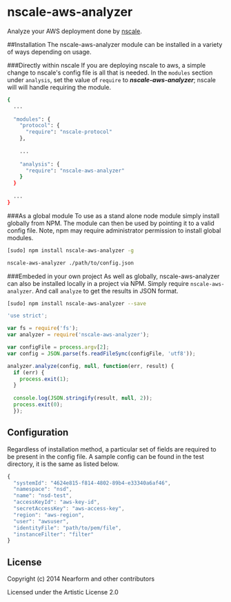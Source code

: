 nscale-aws-analyzer
================
Analyze your AWS deployment done by
[nscale](http://github.com/nearform/nscale).

##Installation
The nscale-aws-analyzer module can be installed in a variety of ways depending on usage.

###Directly within nscale
If you are deploying nscale to aws, a simple change to nscale's config file is all that is needed. In
the `modules` section under `analysis`, set the value of `require` to  ___nscale-aws-analyzer___; nscale will
will handle requiring the module.

```bash
{
  ...
  
  "modules": {
    "protocol": {
      "require": "nscale-protocol"
    },
    
    ...
    
    "analysis": {
      "require": "nscale-aws-analyzer"
    }
  }
  
  ...
}
```

###As a global module
To use as a stand alone node module simply install globally from NPM. The module can then be used by
pointing it to a valid config file. Note, npm may require administrator permission to install global
modules.

```bash
[sudo] npm install nscale-aws-analyzer -g
```

```bash
nscale-aws-analyzer ./path/to/config.json
```

###Embeded in your own project
As well as globally, nscale-aws-analyzer can also be installed locally in a project via NPM. Simply
require `nscale-aws-analyzer`. And call `analyze` to get the results in JSON format.

```bash
[sudo] npm install nscale-aws-analyzer --save
```

```javascript
'use strict';

var fs = require('fs');
var analyzer = require('nscale-aws-analyzer');

var configFile = process.argv[2];
var config = JSON.parse(fs.readFileSync(configFile, 'utf8'));

analyzer.analyze(config, null, function(err, result) {
  if (err) {
    process.exit(1);
  }
  
  console.log(JSON.stringify(result, null, 2));
  process.exit(0);
  });
```
  
## Configuration
Regardless of installation method, a particular set of fields are required to be present in the config
file. A sample config can be found in the test directory, it is the same as listed below.
  
```javascript
{
  "systemId": "4624e815-f814-4802-89b4-e33340a6af46",
  "namespace": "nsd",
  "name": "nsd-test",
  "accessKeyId": "aws-key-id",
  "secretAccessKey": "aws-access-key",
  "region": "aws-region",
  "user": "awsuser",
  "identityFile": "path/to/pem/file",
  "instanceFilter": "filter"
}
```
  
## License
  
Copyright (c) 2014 Nearform and other contributors
  
Licensed under the Artistic License 2.0
